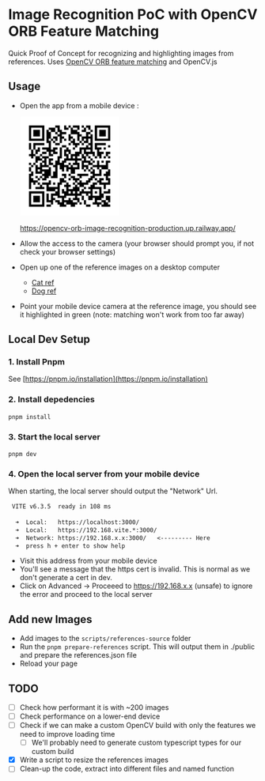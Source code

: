 # Image Recognition PoC with OpenCV ORB Feature Matching

Quick Proof of Concept for recognizing and highlighting images from references. Uses [OpenCV ORB feature matching](https://docs.opencv.org/4.x/dc/dc3/tutorial_py_matcher.html) and OpenCV.js

## Usage

- Open the app from a mobile device :

  ![QR Code to production url](./src/qrcode.jpg?raw=true "Title")

  https://opencv-orb-image-recognition-production.up.railway.app/

- Allow the access to the camera (your browser should prompt you, if not check your browser settings)
- Open up one of the reference images on a desktop computer
  - [Cat ref](./scripts/references-source/cat.jpg)
  - [Dog ref](./scripts/references-source/dog.jpg)
- Point your mobile device camera at the reference image, you should see it highlighted in green (note: matching won't work from too far away)

## Local Dev Setup

### 1. Install Pnpm

See [https://pnpm.io/installation](https://pnpm.io/installation)

### 2. Install depedencies

```
pnpm install
```

### 3. Start the local server

```
pnpm dev
```

### 4. Open the local server from your mobile device

When starting, the local server should output the "Network" Url.

```
 VITE v6.3.5  ready in 108 ms

  ➜  Local:   https://localhost:3000/
  ➜  Local:   https://192.168.vite.*:3000/
  ➜  Network: https://192.168.x.x:3000/   <--------- Here
  ➜  press h + enter to show help
```

- Visit this address from your mobile device
- You'll see a message that the https cert is invalid. This is normal as we don't generate a cert in dev.
- Click on Advanced -> Proceeed to https://192.168.x.x (unsafe) to ignore the error and proceed to the local server

## Add new Images

- Add images to the `scripts/references-source` folder
- Run the `pnpm prepare-references` script. This will output them in ./public and prepare the references.json file
- Reload your page

## TODO

- [ ] Check how performant it is with ~200 images
- [ ] Check performance on a lower-end device
- [ ] Check if we can make a custom OpenCV build with only the features we need to improve loading time
  - [ ] We'll probably need to generate custom typescript types for our custom build
- [x] Write a script to resize the references images
- [ ] Clean-up the code, extract into different files and named function
